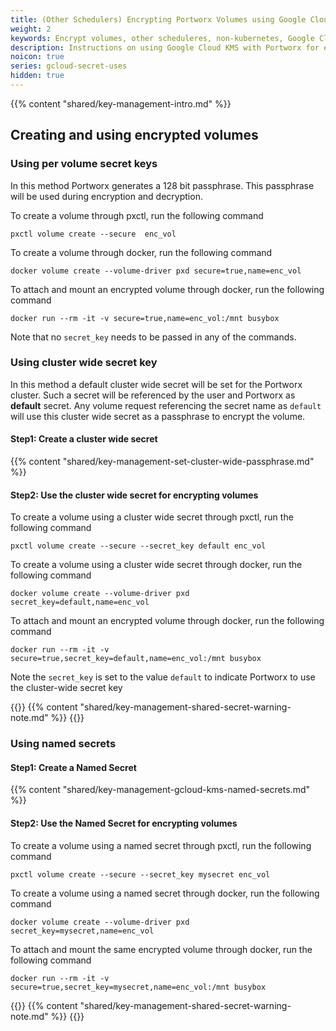 ```yaml
---
title: (Other Schedulers) Encrypting Portworx Volumes using Google Cloud KMS
weight: 2
keywords: Encrypt volumes, other scheduleres, non-kubernetes, Google Cloud KMS, Key Management Service, gcloud, Volume Encryption
description: Instructions on using Google Cloud KMS with Portworx for encrypting Portworx Volumes
noicon: true
series: gcloud-secret-uses
hidden: true
---
```


{{% content "shared/key-management-intro.md" %}}

## Creating and using encrypted volumes

### Using per volume secret keys

In this method Portworx generates a 128 bit passphrase. This passphrase will be used during encryption and decryption.

To create a volume through pxctl, run the following command

```text
pxctl volume create --secure  enc_vol
```

To create a volume through docker, run the following command

```text
docker volume create --volume-driver pxd secure=true,name=enc_vol
```

To attach and mount an encrypted volume through docker, run the following command

```text
docker run --rm -it -v secure=true,name=enc_vol:/mnt busybox
```

Note that no `secret_key` needs to be passed in any of the commands.

### Using cluster wide secret key

In this method a default cluster wide secret will be set for the Portworx cluster. Such a secret will be referenced by the user and Portworx as **default** secret. Any volume request referencing the
secret name as `default` will use this cluster wide secret as a passphrase to encrypt the volume.

#### Step1: Create a cluster wide secret

{{% content "shared/key-management-set-cluster-wide-passphrase.md" %}}

#### Step2: Use the cluster wide secret for encrypting volumes

To create a volume using a cluster wide secret through pxctl, run the following command

```text
pxctl volume create --secure --secret_key default enc_vol
```

To create a volume using a cluster wide secret through docker, run the following command

```text
docker volume create --volume-driver pxd secret_key=default,name=enc_vol
```

To attach and mount an encrypted volume through docker, run the following command

```text
docker run --rm -it -v secure=true,secret_key=default,name=enc_vol:/mnt busybox
```

Note the `secret_key` is set to the value `default` to indicate Portworx to use the cluster-wide secret key

{{<info>}}
{{% content  "shared/key-management-shared-secret-warning-note.md" %}}
{{</info>}}

### Using named secrets

#### Step1: Create a Named Secret

{{% content "shared/key-management-gcloud-kms-named-secrets.md" %}}

#### Step2: Use the Named Secret for encrypting volumes

To create a volume using a named secret through pxctl, run the following command

```text
pxctl volume create --secure --secret_key mysecret enc_vol
```

To create a volume using a named secret through docker, run the following command

```text
docker volume create --volume-driver pxd secret_key=mysecret,name=enc_vol
```

To attach and mount the same encrypted volume through docker, run the following command

```text
docker run --rm -it -v secure=true,secret_key=mysecret,name=enc_vol:/mnt busybox
```

{{<info>}}
{{% content  "shared/key-management-shared-secret-warning-note.md" %}}
{{</info>}}
